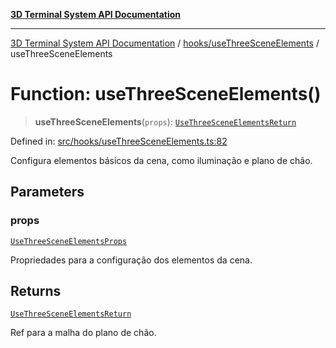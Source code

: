 [**3D Terminal System API Documentation**](../../../README.md)

***

[3D Terminal System API Documentation](../../../README.md) / [hooks/useThreeSceneElements](../README.md) / useThreeSceneElements

# Function: useThreeSceneElements()

> **useThreeSceneElements**(`props`): [`UseThreeSceneElementsReturn`](../interfaces/UseThreeSceneElementsReturn.md)

Defined in: [src/hooks/useThreeSceneElements.ts:82](https://github.com/Dicommunitas/ThreeJS_Terminal_3D/blob/5b477f54175762d5c4c643839351148d429f45bb/src/hooks/useThreeSceneElements.ts#L82)

Configura elementos básicos da cena, como iluminação e plano de chão.

## Parameters

### props

[`UseThreeSceneElementsProps`](../interfaces/UseThreeSceneElementsProps.md)

Propriedades para a configuração dos elementos da cena.

## Returns

[`UseThreeSceneElementsReturn`](../interfaces/UseThreeSceneElementsReturn.md)

Ref para a malha do plano de chão.
